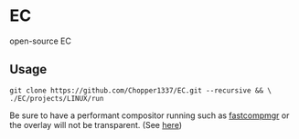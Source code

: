 # EC
open-source EC

## Usage

```
git clone https://github.com/Chopper1337/EC.git --recursive && \
./EC/projects/LINUX/run
```

Be sure to have a performant compositor running such as [fastcompmgr](https://github.com/tycho-kirchner/fastcompmgr) or the overlay will not be transparent.
(See [here](https://github.com/tycho-kirchner/fastcompmgr?tab=readme-ov-file#benchmark))

